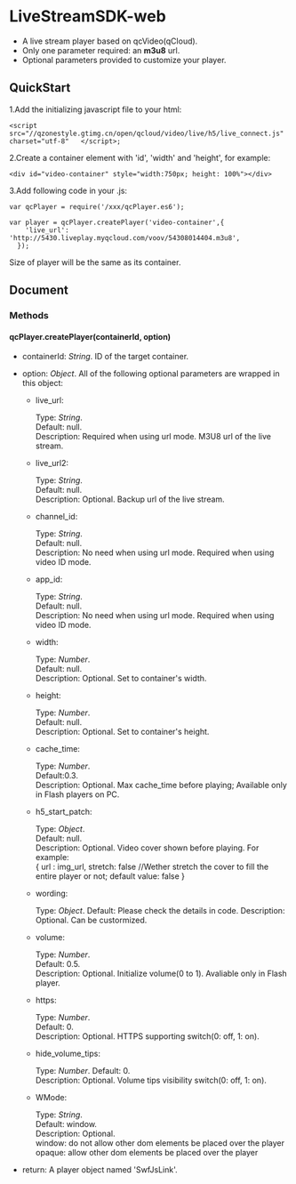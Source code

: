 # LiveStreamSDK-web

- A live stream player based on qcVideo(qCloud).
- Only one parameter required: an **m3u8** url.
- Optional parameters provided to customize your player.


## QuickStart

1.Add the initializing javascript file to your html:
	
	<script src="//qzonestyle.gtimg.cn/open/qcloud/video/live/h5/live_connect.js" charset="utf-8"	</script>;

2.Create a container element with 'id', 'width' and 'height', for example:
	
	<div id="video-container" style="width:750px; height: 100%"></div>

3.Add following code in your .js:

	var qcPlayer = require('/xxx/qcPlayer.es6');

	var player = qcPlayer.createPlayer('video-container',{
	    'live_url': 'http://5430.liveplay.myqcloud.com/voov/54308014404.m3u8',
	  });

Size of player will be the same as its container.


## Document

### Methods

#### qcPlayer.createPlayer(containerId, option)


- containerId: _String_. ID of the target container.

- option: _Object_. All of the following optional parameters are wrapped in this object:
	+ live_url: 

		Type: _String_.		
		Default: null.		
		Description: Required when using url mode. M3U8 url of the live stream.

	+ live_url2: 

		Type: _String_.		
		Default: null.		
		Description: Optional. Backup url of the live stream.

	+ channel_id: 

		Type: _String_.		
		Default: null.		
		Description: No need when using url mode. Required when using video ID mode.

	+ app_id: 

		Type: _String_.		
		Default: null.		
		Description: No need when using url mode. Required when using video ID mode.

	+ width: 

		Type: _Number_.		
		Default: null.		
		Description: Optional. Set to container's width.
	
	+ height: 

		Type: _Number_.		
		Default: null.		
		Description: Optional. Set to container's height.
	
	+ cache_time: 

		Type: _Number_.		
		Default:0.3.		
		Description: Optional. Max cache_time before playing; Available only in Flash players on PC.
	
	+ h5_start_patch: 

		Type: _Object_.		
		Default: null.		
		Description: Optional. Video cover shown before playing. For example:		
		{
		url : img_url, 
		stretch: false //Wether stretch the cover to fill the entire player or not; default value: false
		}		

	+ wording:

		Type: _Object_.
		Default: Please check the details in code.
		Description: Optional. Can be custormized.

	+ volume:

		Type: _Number_.		
		Default: 0.5.		
		Description: Optional. Initialize volume(0 to 1). Avaliable only in Flash player.

	+ https:

		Type: _Number_.		
		Default: 0.		
		Description: Optional. HTTPS supporting switch(0: off, 1: on). 

	+ hide_volume_tips:

		Type: _Number_.
		Default: 0.		
		Description: Optional. Volume tips visibility switch(0: off, 1: on). 

	+ WMode:

		Type: _String_.		
		Default: window.		
		Description: Optional. 		
			window: do not allow other dom elements be placed over the player
			opaque: allow other dom elements be placed over the player
		

- return: A player object named 'SwfJsLink'.





